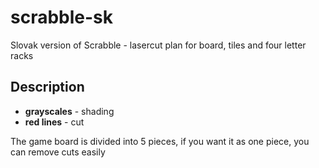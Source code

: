 # scrabble-sk
Slovak version of Scrabble - lasercut plan for board, tiles and four letter racks


## Description
- **grayscales** - shading
- **red lines** - cut

The game board is divided into 5 pieces, if you want it as one piece, you can remove cuts easily 
